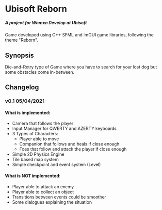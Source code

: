 # Ubisoft Reborn
##### A project for Womxn Develop at Ubisoft

Game developed using C++ SFML and ImGUI game libraries, following the theme "Reborn".

## Synopsis
Die-and-Retry type of Game where you have to search for your lost dog but some obstacles come in-between.
## Changelog
### v0.1 05/04/2021
#### What is implemented:
* Camera that follows the player
* Input Manager for QWERTY and AZERTY keyboards
* 3 Types of Characters:
	* Player able to move
	* Companion that follows and heals if close enough
	* Foes that follow and attack the player if close enough
* Simple 2D Physics Engine
* Tile based map system
* Simple checkpoint and event system (Level)

#### What is NOT implemented:
* Player able to attack an enemy
* Player able to collect an object
* Transitions between events could be smoother
* Some dialogues explaining the situation